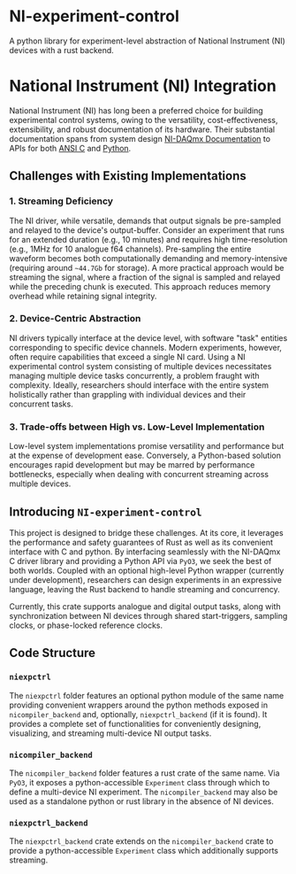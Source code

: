 # NI-experiment-control
A python library for experiment-level abstraction of National Instrument (NI) devices with a rust backend. 

# National Instrument (NI) Integration

National Instrument (NI) has long been a preferred choice for building experimental control systems, owing to the versatility, cost-effectiveness, extensibility, and robust documentation of its hardware. Their substantial documentation spans from system design [NI-DAQmx Documentation](https://www.ni.com/docs/en-US/bundle/ni-daqmx/page/daqhelp/daqhelp.html) to APIs for both [ANSI C](https://www.ni.com/docs/en-US/bundle/ni-daqmx-c-api-ref/page/cdaqmx/help_file_title.html) and [Python](https://nidaqmx-python.readthedocs.io).

## Challenges with Existing Implementations

### 1. Streaming Deficiency
The NI driver, while versatile, demands that output signals be pre-sampled and relayed to the device's output-buffer. Consider an experiment that runs for an extended duration (e.g., 10 minutes) and requires high time-resolution (e.g., 1MHz for 10 analogue f64 channels). Pre-sampling the entire waveform becomes both computationally demanding and memory-intensive (requiring around `~44.7Gb` for storage). A more practical approach would be streaming the signal, where a fraction of the signal is sampled and relayed while the preceding chunk is executed. This approach reduces memory overhead while retaining signal integrity.

### 2. Device-Centric Abstraction
NI drivers typically interface at the device level, with software "task" entities corresponding to specific device channels. Modern experiments, however, often require capabilities that exceed a single NI card. Using a NI experimental control system consisting of multiple devices necessitates managing multiple device tasks concurrently, a problem fraught with complexity. Ideally, researchers should interface with the entire system holistically rather than grappling with individual devices and their concurrent tasks.

### 3. Trade-offs between High vs. Low-Level Implementation
Low-level system implementations promise versatility and performance but at the expense of development ease. Conversely, a Python-based solution encourages rapid development but may be marred by performance bottlenecks, especially when dealing with concurrent streaming across multiple devices.

## Introducing `NI-experiment-control`

This project is designed to bridge these challenges. At its core, it leverages the performance and safety guarantees of Rust as well as its convenient interface with C and python. By interfacing seamlessly with the NI-DAQmx C driver library and providing a Python API via `PyO3`, we seek the best of both worlds. Coupled with an optional high-level Python wrapper (currently under development), researchers can design experiments in an expressive language, leaving the Rust backend to handle streaming and concurrency.

Currently, this crate supports analogue and digital output tasks, along with synchronization between NI devices through shared start-triggers, sampling clocks, or phase-locked reference clocks.

## Code Structure

### `niexpctrl`
The `niexpctrl` folder features an optional python module of the same name providing convenient wrappers around the python methods exposed in `nicompiler_backend` and, optionally, `niexpctrl_backend` (if it is found). It provides a complete set of functionalities for conveniently designing, visualizing, and streaming multi-device NI output tasks. 

### `nicompiler_backend`
The `nicompiler_backend` folder features a rust crate of the same name. Via `PyO3`, it exposes a python-accessible `Experiment` 
class through which to define a multi-device NI experiment. The `nicompiler_backend` may also be used as a standalone python or rust library in the absence of NI devices. 

### `niexpctrl_backend`
The `niexpctrl_backend` crate extends on the `nicompiler_backend` crate to provide a python-accessible `Experiment` class which additionally supports streaming. 